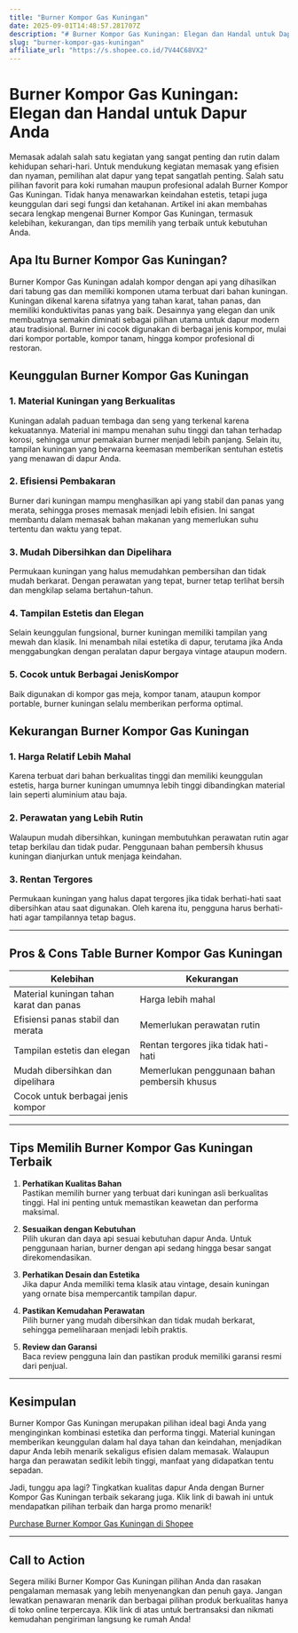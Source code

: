 ```yaml
---
title: "Burner Kompor Gas Kuningan"
date: 2025-09-01T14:48:57.281707Z
description: "# Burner Kompor Gas Kuningan: Elegan dan Handal untuk Dapur Anda..."
slug: "burner-kompor-gas-kuningan"
affiliate_url: "https://s.shopee.co.id/7V44C68VX2"
---
```

# Burner Kompor Gas Kuningan: Elegan dan Handal untuk Dapur Anda

Memasak adalah salah satu kegiatan yang sangat penting dan rutin dalam kehidupan sehari-hari. Untuk mendukung kegiatan memasak yang efisien dan nyaman, pemilihan alat dapur yang tepat sangatlah penting. Salah satu pilihan favorit para koki rumahan maupun profesional adalah Burner Kompor Gas Kuningan. Tidak hanya menawarkan keindahan estetis, tetapi juga keunggulan dari segi fungsi dan ketahanan. Artikel ini akan membahas secara lengkap mengenai Burner Kompor Gas Kuningan, termasuk kelebihan, kekurangan, dan tips memilih yang terbaik untuk kebutuhan Anda.

## Apa Itu Burner Kompor Gas Kuningan?

Burner Kompor Gas Kuningan adalah kompor dengan api yang dihasilkan dari tabung gas dan memiliki komponen utama terbuat dari bahan kuningan. Kuningan dikenal karena sifatnya yang tahan karat, tahan panas, dan memiliki konduktivitas panas yang baik. Desainnya yang elegan dan unik membuatnya semakin diminati sebagai pilihan utama untuk dapur modern atau tradisional. Burner ini cocok digunakan di berbagai jenis kompor, mulai dari kompor portable, kompor tanam, hingga kompor profesional di restoran.

## Keunggulan Burner Kompor Gas Kuningan

### 1. Material Kuningan yang Berkualitas
Kuningan adalah paduan tembaga dan seng yang terkenal karena kekuatannya. Material ini mampu menahan suhu tinggi dan tahan terhadap korosi, sehingga umur pemakaian burner menjadi lebih panjang. Selain itu, tampilan kuningan yang berwarna keemasan memberikan sentuhan estetis yang menawan di dapur Anda.

### 2. Efisiensi Pembakaran
Burner dari kuningan mampu menghasilkan api yang stabil dan panas yang merata, sehingga proses memasak menjadi lebih efisien. Ini sangat membantu dalam memasak bahan makanan yang memerlukan suhu tertentu dan waktu yang tepat.

### 3. Mudah Dibersihkan dan Dipelihara
Permukaan kuningan yang halus memudahkan pembersihan dan tidak mudah berkarat. Dengan perawatan yang tepat, burner tetap terlihat bersih dan mengkilap selama bertahun-tahun.

### 4. Tampilan Estetis dan Elegan
Selain keunggulan fungsional, burner kuningan memiliki tampilan yang mewah dan klasik. Ini menambah nilai estetika di dapur, terutama jika Anda menggabungkan dengan peralatan dapur bergaya vintage ataupun modern.

### 5. Cocok untuk Berbagai JenisKompor
Baik digunakan di kompor gas meja, kompor tanam, ataupun kompor portable, burner kuningan selalu memberikan performa optimal.

## Kekurangan Burner Kompor Gas Kuningan

### 1. Harga Relatif Lebih Mahal
Karena terbuat dari bahan berkualitas tinggi dan memiliki keunggulan estetis, harga burner kuningan umumnya lebih tinggi dibandingkan material lain seperti aluminium atau baja.

### 2. Perawatan yang Lebih Rutin
Walaupun mudah dibersihkan, kuningan membutuhkan perawatan rutin agar tetap berkilau dan tidak pudar. Penggunaan bahan pembersih khusus kuningan dianjurkan untuk menjaga keindahan.

### 3. Rentan Tergores
Permukaan kuningan yang halus dapat tergores jika tidak berhati-hati saat dibersihkan atau saat digunakan. Oleh karena itu, pengguna harus berhati-hati agar tampilannya tetap bagus.

---

## Pros & Cons Table Burner Kompor Gas Kuningan

| Kelebihan                                   | Kekurangan                                 |
|----------------------------------------------|--------------------------------------------|
| Material kuningan tahan karat dan panas     | Harga lebih mahal                        |
| Efisiensi panas stabil dan merata          | Memerlukan perawatan rutin               |
| Tampilan estetis dan elegan                | Rentan tergores jika tidak hati-hati     |
| Mudah dibersihkan dan dipelihara           | Memerlukan penggunaan bahan pembersih khusus |
| Cocok untuk berbagai jenis kompor         |                                       |

---

## Tips Memilih Burner Kompor Gas Kuningan Terbaik

1. **Perhatikan Kualitas Bahan**  
Pastikan memilih burner yang terbuat dari kuningan asli berkualitas tinggi. Hal ini penting untuk memastikan keawetan dan performa maksimal.

2. **Sesuaikan dengan Kebutuhan**  
Pilih ukuran dan daya api sesuai kebutuhan dapur Anda. Untuk penggunaan harian, burner dengan api sedang hingga besar sangat direkomendasikan.

3. **Perhatikan Desain dan Estetika**  
Jika dapur Anda memiliki tema klasik atau vintage, desain kuningan yang ornate bisa mempercantik tampilan dapur.

4. **Pastikan Kemudahan Perawatan**  
Pilih burner yang mudah dibersihkan dan tidak mudah berkarat, sehingga pemeliharaan menjadi lebih praktis.

5. **Review dan Garansi**  
Baca review pengguna lain dan pastikan produk memiliki garansi resmi dari penjual.

---

## Kesimpulan

Burner Kompor Gas Kuningan merupakan pilihan ideal bagi Anda yang menginginkan kombinasi estetika dan performa tinggi. Material kuningan memberikan keunggulan dalam hal daya tahan dan keindahan, menjadikan dapur Anda lebih menarik sekaligus efisien dalam memasak. Walaupun harga dan perawatan sedikit lebih tinggi, manfaat yang didapatkan tentu sepadan.

Jadi, tunggu apa lagi? Tingkatkan kualitas dapur Anda dengan Burner Kompor Gas Kuningan terbaik sekarang juga. Klik link di bawah ini untuk mendapatkan pilihan terbaik dan harga promo menarik!

[Purchase Burner Kompor Gas Kuningan di Shopee](https://s.shopee.co.id/7V44C68VX2)

---

## Call to Action

Segera miliki Burner Kompor Gas Kuningan pilihan Anda dan rasakan pengalaman memasak yang lebih menyenangkan dan penuh gaya. Jangan lewatkan penawaran menarik dan berbagai pilihan produk berkualitas hanya di toko online terpercaya. Klik link di atas untuk bertransaksi dan nikmati kemudahan pengiriman langsung ke rumah Anda!